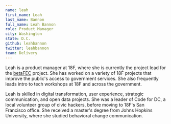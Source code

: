 ```yaml
---
name: leah
first_name: Leah
last_name: Bannon
full_name: Leah Bannon
role: Product Manager
city: Washington
state: D.C.
github: leahbannon
twitter: leahbannon
team: Delivery
---
```


Leah is a product manager at 18F, where she is currently the project lead for the [betaFEC](https://beta.fec.gov) project. She has worked on a variety of 18F projects that improve the public's access to government services. She also frequently leads intro to tech workshops at 18F and across the government.

Leah is skilled in digital transformation, user experience, strategic communication, and open data projects. She was a leader of Code for DC, a local volunteer group of civic hackers, before moving to 18F's San Francisco office. She received a master's degree from Johns Hopkins University, where she studied behavioral change communication.

